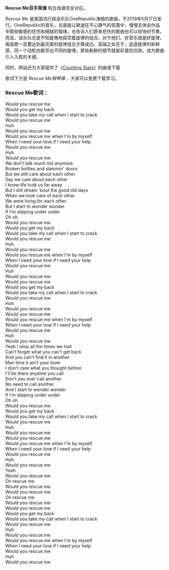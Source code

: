 

**Rescue Me双手简谱** 和五线谱完全对应。

_Rescue Me_
是美国流行摇滚乐队OneRepublic演唱的歌曲，于2019年5月17日发行。OneRepublic的音乐，总是能让歌迷在平心静气的氛围中，慢慢去体会作品中那些敏感的忧伤和细腻的情绪，也告诉人们原来悲伤的歌曲也可以轻快的节奏。而且，该乐队总是不知疲倦地探究着旋律的组合。对于他们，好音乐就是好旋律，每首歌一定要达到最完美的旋律组合才算成功。高端之处在于，追逐旋律的新鲜感，同一个动机也能写出不同的旋律。那些新鲜的细节就是彩蛋的功效，成为歌曲引人入胜的关键。

同时，网站还为大家提供了《[Counting Stars](Music-2858-Counting-Stars-OneRepublic.html
"Counting Stars")》的曲谱下载

歌词下方是 _Rescue Me钢琴谱_ ，大家可以免费下载学习。

### Rescue Me歌词：

Would you rescue me  
Would you get my back  
Would you take my call when I start to crack  
Would you rescue me  
Huh  
Would you rescue me  
Would you rescue me when I'm by myself  
When I need your love if I need your help  
Would you rescue me  
Huh  
Would you rescue me  
We don't talk much not anymore  
Broken bottles and slammin' doors  
But we still care about each other  
Say we care about each other  
I know life took us far away  
But I still dream 'bout the good old days  
When we took care of each other  
We were living for each other  
But I start to wonder wonder  
If I'm slipping under under  
Oh oh  
Would you rescue me  
Would you get my back  
Would you take my call when I start to crack  
Would you rescue me  
Huh  
Would you rescue me  
Would you rescue me when I'm by myself  
When I need your love if I need your help  
Would you rescue me  
Huh  
Would you rescue me  
Would you rescue me  
Would you get my back  
Would you take my call when I start to crack  
Would you rescue me  
Huh  
Would you rescue me  
Would you rescue me  
Would you rescue me when I'm by myself  
When I need your love if I need your help  
Would you rescue me  
Huh  
Would you rescue me  
Yeah I miss all the times we had  
Can't forget what you can't get back  
And you can't find it in another  
Man time it ain't your lover  
I don't care what you thought before  
I'll be there anytime you call  
Don't you ever call another  
No need to call another  
And I start to wonder wonder  
If I'm slipping under under  
Oh oh  
Would you rescue me  
Would you get my back  
Would you take my call when I start to crack  
Would you rescue me  
Huh  
Would you rescue me  
Would you rescue me  
Would you rescue me when I'm by myself  
When I need your love if I need your help  
Would you rescue me  
Huh  
Would you rescue me  
Yeah  
Would you rescue me  
Oh rescue me  
Would you rescue me  
Would you rescue me  
Oh rescue me  
Would you rescue me  
Would you rescue me  
Would you get my back  
Would you take my call when I start to crack  
Would you rescue me  
Huh  
Would you rescue me  
Would you rescue me when I'm by myself  
When I need your love if I need your help  
Would you rescue me  
Huh  
Would you rescue me

